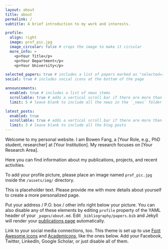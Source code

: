 ```yaml
---
layout: about
title: about
permalink: /
subtitle: A brief introduction to my work and interests.

profile:
  align: right
  image: prof_pic.jpg
  image_circular: false # crops the image to make it circular
  more_info: >
    <p>Your Title</p>
    <p>Your Department</p>
    <p>Your University</p>

selected_papers: true # includes a list of papers marked as "selected={true}"
social: true # includes social icons at the bottom of the page

announcements:
  enabled: true # includes a list of news items
  scrollable: true # adds a vertical scroll bar if there are more than 3 news items
  limit: 5 # leave blank to include all the news in the `_news` folder

latest_posts:
  enabled: true
  scrollable: true # adds a vertical scroll bar if there are more than 3 new posts items
  limit: 3 # leave blank to include all the blog posts
---
```


Welcome to my personal website. I am Bowen Fang, a [Your Role, e.g., PhD student, researcher] at [Your Institution]. My research focuses on [Your Research Area].

Here you can find information about my publications, projects, and recent activities.

To add your profile picture, please place an image named `prof_pic.jpg` inside the `/assets/img/` directory.

This is placeholder text. Please provide me with more details about yourself to create a more personalized page.

Put your address / P.O. box / other info right below your picture. You can also disable any of these elements by editing `profile` property of the YAML header of your `_pages/about.md`. Edit `_bibliography/papers.bib` and Jekyll will render your [publications page](/al-folio/publications/) automatically.

Link to your social media connections, too. This theme is set up to use [Font Awesome icons](https://fontawesome.com/) and [Academicons](https://jpswalsh.github.io/academicons/), like the ones below. Add your Facebook, Twitter, LinkedIn, Google Scholar, or just disable all of them.

